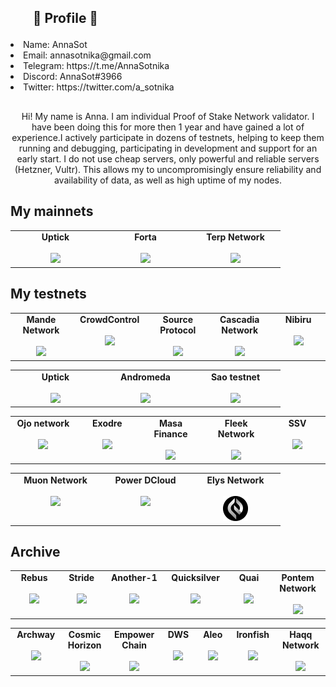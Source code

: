 <h2><ol> 🐾 Profile 🐾 </ol></h2>

   <li> Name: AnnaSot </li>
   <li> Email: annasotnika@gmail.com</li>
   <li> Telegram: https://t.me/AnnaSotnika</li>
   <li> Discord: AnnaSot#3966</li>
   <li> Twitter: https://twitter.com/a_sotnika</li>
    
<h2> </h2>    
<div style="text-align: center;">Hi! My name is Anna. I am individual Proof of Stake Network validator. I have been doing this for more then 1 year and have gained a lot of experience.I actively participate in dozens of testnets, helping to keep them running and debugging, participating in development and support for an early start. I do not use cheap servers, only powerful and reliable servers (Hetzner, Vultr). This allows my to uncompromisingly ensure reliability and availability of data, as well as high uptime of my nodes.</div>

<h2><strong>My mainnets</strong></h2>

<table width="350px" align="center">
	<tbody>
		<tr valign="top">
			<td width="130px" align="center">
				<span>
					<strong>Uptick</strong>
				</span>
				<br>
				<br>
				<a href="https://uptick.exploreme.pro/validator/uptickvaloper159kqv4gpdahdhzew7d8jmyjgzsuym8fvk6jvax" rel="nofollow">
					<img src="https://d1fdloi71mui9q.cloudfront.net/TeBN5NrTIydjyOr0ibcw_TLgi8K767KT4t84g" style="max-width: 100%;" height="40px">
				</a>
			</td>
			<td width="130px" align="center">
				<span>
					<strong>Forta</strong>
				</span>
				<br>
				<br>
				<a href="https://explorer.forta.network/scan-node/0xf3a0b198de23c8a57159a06278975a216a7f99ed?_gl=1*15izn8g*_ga*MTU1NTkwOTA2NS4xNjgwNjA0MTcz*_ga_3ERDDVRGQQ*MTY4MDYxODk3Ni4zLjEuMTY4MDYxOTcyMi4wLjAuMA.." rel="nofollow">
					<img src="https://forta.org/wp-content/themes/forta/img/forta_white.png" style="max-width: 100%;" height="40px">
				</a>
			</td>
			<td width="130px" align="center">
				<span>
					<strong>Terp Network</strong>
				</span>
				<br>
				<br>
				<a href="https://explorers.cryptech.com.ua/terp-mainnet/staking/terpvaloper17fq4f7vs5lu5fm3f7fms9xdj29amnevz5ec5s6" rel="nofollow">
					<img src="https://avatars.githubusercontent.com/u/112838174?s=200&v=4" style="max-width: 100%;" height="40px">
				</a>
			</td>
		</tr>
	</tbody>
</table>

<h2>My testnets</h2>

<table width="350px" align="center">
	<tbody>
		<tr valign="top">
			<td width="130px" align="center">
				<span>
					<strong>Mande Network</strong>
				</span>
				<br>
				<br>
				<a href="https://explorer.stavr.tech/mande-chain/staking/mandevaloper1z3dh7dmj9lxvnyk6qauqek0za6d98rhzjpcyh6" rel="nofollow">
					<img src="https://miro.medium.com/v2/resize:fit:1100/format:webp/1*g659sYAyvjmYc4axXoUfxA.png" style="max-width: 100%;" height="40px">
				</a>
			</td>
			<td width="130px" align="center">
				<span>
					<strong>CrowdControl</strong>
				</span>
				<br>
				<br>
				<a href="https://crowdcontrol.exploreme.pro/validator/ccvaloper1mwqyt2f7u69wcv7gxspv9m4jlq29gdad2lfv4n" rel="nofollow">
					<img src="https://crowdcontrol.network/img/logo.8f55bba1.svg" style="max-width: 100%;" height="40px">
				</a>
			</td>
			<td width="130px" align="center">
				<span>
					<strong>Source Protocol</strong>
				</span>
				<br>
				<br>
				<a href="https://explorer.stavr.tech/source/staking/sourcevaloper18ctkfyehccfcxhh4kd9ndamwyservljrgq09t0" rel="nofollow">
					<img src="https://static.wixstatic.com/media/80368b_6d278c8c8ffa4c07b91419c4532c608a~mv2.png/v1/fill/w_70,h_91,al_c,q_85,usm_0.66_1.00_0.01,enc_auto/source%20icon.png" style="max-width: 100%;" height="40px">
				</a>
			</td>
			<td width="130px" align="center">
				<span>
					<strong>Cascadia Network</strong>
				</span>
				<br>
				<br>
				<a href="https://cascadia.exploreme.pro/validator/cascadiavaloper1vvempfythckljk5cryms4u2a7c4w3mhq4l7nqq" rel="nofollow">
					<img src="https://pbs.twimg.com/profile_images/1591262611617722370/VkRLHBBe_400x400.jpg" style="max-width: 100%;" height="40px">
				</a>
			</td>
			<td width="130px" align="center">
				<span>
					<strong>Nibiru</strong>
				</span>
				<br>
				<br>
				<a href="https://explorer.stavr.tech/nibiru/staking/nibivaloper1r2ez47cdhjw50k7aklkckyae2l0taq0rqfky6v" rel="nofollow">
					<img src="https://pbs.twimg.com/profile_images/1634369667430055941/Z5SnS2YP_400x400.jpg" style="max-width: 100%;" height="40px">
				</a>
			</td>
		</tr>
	</tbody>
</table>
<table width="350px" align="center">
	<tbody>
		<tr valign="top">
			<td width="130px" align="center">
				<span>
					<strong>Uptick</strong>
				</span>
				<br>
				<br>
				<a href="https://uptick-testnet.exploreme.pro/validator/uptickvaloper159kqv4gpdahdhzew7d8jmyjgzsuym8fvk6jvax" rel="nofollow">
					<img src="https://d1fdloi71mui9q.cloudfront.net/TeBN5NrTIydjyOr0ibcw_TLgi8K767KT4t84g" style="max-width: 100%;" height="40px">
				</a>
			</td>
			<td width="130px" align="center">
				<span>
					<strong>Andromeda</strong>
				</span>
				<br>
				<br>
				<a href="https://andromeda.exploreme.pro/validator/andrvaloper1nlq6e5fvzrjwfka94q85pfxq2m59smfqlqs825" rel="nofollow">
					<img src="https://uploads-ssl.webflow.com/629a5c78c1d8bfb53958fb1b/62b5c2797c7da82079e39f12_BlackLogo_Horizontal%201%402x.png" style="max-width: 100%;" height="40px">
				</a>
			</td>
			<td width="130px" align="center">
				<span>
					<strong>Sao testnet</strong>
				</span>
				<br>
				<br>
				<a href="https://explorer.stavr.tech/sao-testnet/staking/saovaloper1w2zdjzgn09xgwyzjnu5942j35hqekpqcggcxmj" rel="nofollow">
					<img src="https://pbs.twimg.com/profile_images/1610191616375128066/kV74EMrg_400x400.jpg" style="max-width: 100%;" height="40px">
				</a>
			</td>
		</tr>
	</tbody>
</table>
<table width="350px" align="center">
	<tbody>
		<tr valign="top">
			<td width="130px" align="center">
				<span>
					<strong>Ojo network</strong>
				</span>
				<br>
				<br>
				<a href="https://ojo.exploreme.pro/validator/ojovaloper14lvf4824vde7t9dn5unk07xnyv2xey2anu5kjm" rel="nofollow">
					<img src="https://pbs.twimg.com/profile_images/1603111084583358464/hQ4S0cA0_400x400.jpg" style="max-width: 100%;" height="40px">
				</a>
			</td>
			<td width="130px" align="center">
				<span>
					<strong>Exodre</strong>
				</span>
				<br>
				<br>
				<a href="https://exorde.network/" rel="nofollow">
					<img src="https://pbs.twimg.com/profile_images/1486712389777068043/tXqjiR3t_400x400.jpg" style="max-width: 100%;" height="40px">
				</a>
			</td>
			<td width="130px" align="center">
				<span>
					<strong>Masa Finance</strong>
				</span>
				<br>
				<br>
				<a href="https://www.masa.finance/" rel="nofollow">
					<img src="https://pbs.twimg.com/profile_images/1587535167425478659/dgdAIdmu_400x400.png" style="max-width: 100%;" height="40px">
				</a>
			</td>
			<td width="130px" align="center">
				<span>
					<strong>Fleek Network</strong>
				</span>
				<br>
				<br>
				<a href="https://fleek.network/" rel="nofollow">
					<img src="https://pbs.twimg.com/profile_images/1598261012498718722/nxig40Sp_400x400.jpg" style="max-width: 100%;" height="40px">
				</a>
			</td>
			<td width="130px" align="center">
				<span>
					<strong>SSV</strong>
				</span>
				<br>
				<br>
				<a href="https://ssv.network/" rel="nofollow">
					<img src="https://pbs.twimg.com/profile_images/1462629470460727300/44rQmYKo_400x400.png" style="max-width: 100%;" height="40px">
				</a>
			</td>
		</tr>
	</tbody>
</table>
<table width="350px" align="center">
	<tbody>
		<tr valign="top">
			<td width="130px" align="center">
				<span>
					<strong>Muon Network</strong>
				</span>
				<br>
				<br>
				<a href="https://www.muon.net/" rel="nofollow">
					<img src="https://pbs.twimg.com/profile_images/1610231138018017281/VJTt2BJy_400x400.jpg" style="max-width: 100%;" height="40px">
				</a>
			</td>
			<td width="130px" align="center">
				<span>
					<strong>Power DCloud</strong>
				</span>
				<br>
				<br>
				<a href="https://linktr.ee/thepowerio" rel="nofollow">
					<img src="https://pbs.twimg.com/profile_images/1595621206304198656/_KjoS0UQ_400x400.png" style="max-width: 100%;" height="40px">
				</a>
			</td>
			<td width="130px" align="center">
				<span>
					<strong>Elys Network</strong>
				</span>
				<br>
				<br>
				<a href="https://explorer.stavr.tech/elys-testnet/staking/elysvaloper19k2y3lrlxprlca0x69pur2m98zw6k5d8fgc7gx" rel="nofollow">
					<img src="https://raw.githubusercontent.com/kj89/cosmos-images/main/logos/elys.png" style="max-width: 100%;" height="40px">
				</a>
			</td>
		</tr>
	</tbody>
</table>

<h2>Archive</h2>

<table width="350px" align="center">
	<tbody>
		<tr valign="top">
			<td width="130px" align="center">
				<span>
					<strong>Rebus</strong>
				</span>
				<br>
				<br>
				<a href="https://www.rebuschain.com/" rel="nofollow">
					<img src="https://uploads-ssl.webflow.com/6257b52d5ba30091f5056b4d/6257bacc8ea23a1d966a6d47_Rebus%20Logo.svg" style="max-width: 100%;" height="40px">
				</a>
			</td>
			<td width="130px" align="center">
				<span>
					<strong>Stride</strong>
				</span>
				<br>
				<br>
				<a href="https://stride.zone/" rel="nofollow">
					<img src="https://pbs.twimg.com/profile_images/1538942713965445120/S9IIkgPS_400x400.png" style="max-width: 100%;" height="40px">
				</a>
			</td>
			<td width="130px" align="center">
				<span>
					<strong>Another-1</strong>
				</span>
				<br>
				<br>
				<a href="https://www.another-1.io/" rel="nofollow">
					<img src="https://pbs.twimg.com/profile_images/1507001608202178566/HvHbynb1_400x400.jpg" style="max-width: 100%;" height="40px">
				</a>
			</td>
			<td width="130px" align="center">
				<span>
					<strong>Quicksilver</strong>
				</span>
				<br>
				<br>
				<a href="https://quicksilver.zone/" rel="nofollow">
					<img src="https://pbs.twimg.com/profile_images/1488798003473358848/V2gPwVeO_400x400.jpg" style="max-width: 100%;" height="40px">
				</a>
			</td>
			<td width="130px" align="center">
				<span>
					<strong>Quai</strong>
				</span>
				<br>
				<br>
				<a href="https://qu.ai/" rel="nofollow">
					<img src="https://pbs.twimg.com/profile_images/1623742512157401093/bgaMT8YN_400x400.jpg" style="max-width: 100%;" height="40px">
				</a>
			</td>
            <td width="130px" align="center">
				<span>
					<strong>Pontem Network</strong>
				</span>
				<br>
				<br>
				<a href="https://pontem.network/" rel="nofollow">
					<img src="https://avatars.githubusercontent.com/u/79349007?s=200&v=4" style="max-width: 100%;" height="40px">
				</a>
			</td>
		</tr>
	</tbody>
</table>
<table width="350px" align="center">
	<tbody>
		<tr valign="top">
			<td width="130px" align="center">
				<span>
					<strong>Archway</strong>
				</span>
				<br>
				<br>
				<a href="https://archway.io/" rel="nofollow">
					<img src="https://pbs.twimg.com/profile_images/1610320333449433089/bxLJkEWw_400x400.jpg" style="max-width: 100%;" height="40px">
				</a>
			</td>
			<td width="130px" align="center">
				<span>
					<strong>Cosmic Horizon</strong>
				</span>
				<br>
				<br>
				<a href="https://cosmic-horizon.com/" rel="nofollow">
					<img src="https://cosmic-horizon.com/img/logo.png" style="max-width: 100%;" height="40px">
				</a>
			</td>
			<td width="130px" align="center">
				<span>
					<strong>Empower Chain</strong>
				</span>
				<br>
				<br>
				<a href="https://www.empowerchain.io/" rel="nofollow">
					<img src="https://pbs.twimg.com/profile_images/1566084782278250496/1nL1mqzL_400x400.png" style="max-width: 100%;" height="40px">
				</a>
			</td>
			<td width="130px" align="center">
				<span>
					<strong>DWS</strong>
				</span>
				<br>
				<br>
				<a href="https://deweb.services/" rel="nofollow">
					<img src="https://pbs.twimg.com/profile_images/1656084833662291968/nHHrVSQn_400x400.png" style="max-width: 100%;" height="40px">
				</a>
			</td>
			<td width="130px" align="center">
				<span>
					<strong>Aleo</strong>
				</span>
				<br>
				<br>
				<a href="https://www.aleo.org/" rel="nofollow">
					<img src="https://assets-global.website-files.com/5e990b3bae81cf4a03433c58/5f347d008da2e477a3c61fca_Aleo-logo-white-p-500.png" style="max-width: 100%;" height="40px">
				</a>
			</td>
            <td width="130px" align="center">
				<span>
					<strong>Ironfish</strong>
				</span>
				<br>
				<br>
				<a href="https://ironfish.network/" rel="nofollow">
					<img src="https://pbs.twimg.com/profile_images/1367581984986296320/kxDDjheA_400x400.jpg" style="max-width: 100%;" height="40px">
				</a>
			</td>
			<td width="130px" align="center">
				<span>
					<strong>Haqq Network</strong>
				</span>
				<br>
				<br>
				<a href="https://haqq.exploreme.pro/validator/haqqvaloper17vasf342kcl7ez45ctkdlk6xfktdqfcykckt88" rel="nofollow">
					<img src="https://miro.medium.com/v2/resize:fit:180/1*N2xHe5UfUyFTdqKpKcjjeQ.png" style="max-width: 100%;" height="40px">
				</a>
			</td>
		</tr>
	</tbody>
</table>
